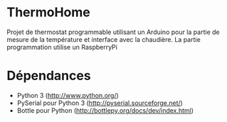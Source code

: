 ThermoHome
==========

Projet de thermostat programmable utilisant un Arduino
pour la partie de mesure de la température et interface avec
la chaudière. La partie programmation utilise un RaspberryPi

Dépendances
===========
- Python 3 (http://www.python.org/)
- PySerial pour Python 3 (http://pyserial.sourceforge.net/)
- Bottle pour Python (http://bottlepy.org/docs/dev/index.html)
